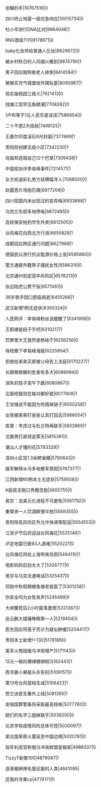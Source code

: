 张翰的手|10767518|0

四川终止地震一级应急响应|10015734|0

杜小华进行DNA比对|9964046|1

RNG晋级TI11|9178971|0

baby化妆师给普通人化妆|8929672|0

被乡村秋日的人间烟火暖到|8874790|1

男子回应踹狗致老人摔倒|8414584|1

舅舅买充气城堡给外甥玩耍|8090967|1

现实版桃园三结义|7921413|0

钱塘江现罕见鱼鳞潮|7708282|0

1卢布等于1元人民币是误读|7586854|0

二十不惑2大结局|7498125|1

王嘉尔印度滚石9月封面|7377869|1

贵阳将创建无疫小区|7342230|1

肖振邦连扇自己12个巴掌|7309438|1

中国视协评李易峰事件|7214571|1

女方拒退彩礼男方挂横幅寻人|7068500|0

赵露思片场抱石墩|6977208|0

四川现国内未出现过的变异株|6933898|1

乌克兰东部多地停电|6872495|0

高校保安抛扔学生外卖|6812505|0

台风梅花向西北方行进|6655829|1

成都回应跨区通行问题|6627989|1

德国民众游行抗议能源价格上涨|6595860|0

警方通报外籍男子骚扰女性|6586310|0

北京通州划定高中风险区|6578213|0

张远陆虎公费干饭|6571061|0

36岁歌手因口腔癌病逝|6455266|1

武汉新增1例无症状|6350324|0

人民网评：李易峰粉丝该醒醒了|6341956|0

王鹤棣是段子手吧|6310217|1

罚罪里大王竟然是杨祐宁|6256256|0

母校撤下李易峰海报|6225954|1

拒绝给弟弟买房被父母告上法庭|6170227|1

长期嚼槟榔的危害有多大|6089994|0

消失的孩子袁午下跪|6080867|0

见面吧就现在每对都好甜|6077808|1

王宝强说不能因为伤情掉链子|6050258|1

女孩被弟弟打爸爸让其打回去|5988054|1

库里：考虑过与杜兰特再联手|5833869|1

沈嘉男打直球追覃天|5815391|0

潮汕人才懂的花|5793328|1

深圳小区现1.3米鳄雀鳝|5790643|0

俄军解释从乌多地撤军原因|5767377|1

江西新增60例本土无症状|5759558|0

A股首支脱口秀概念股|5605755|0

普京：去美元化进程不可避免|5561792|0

秦霄贤一人饮酒醉慢半拍|5559355|0

贵阳除高风险区外允许快递等配送|5554553|0

江浙沪节后将迎战台风梅花|5525146|1

泸定地震已致93人遇难|5520221|0

台风梅花将给上海带来风雨|5494110|1

电影妈妈后劲太大了|5326777|0

普京与马克龙通电话|5325437|0

邓刚中秋假期被鱼塘老板盘了|5301258|1

你安全吗为女性发声|5245499|0

大闸蟹死后2小时菌落激增|5221387|0

岳云鹏大摆锤睁眼第一人|5219404|0

医生回应将莲子壳诊为疑似肿瘤|5204417|1

贵阳本土新增1+130|5178186|0

美军火商因俄乌冲突增产|5171143|0

12元一碗的爆辣螺蛳粉|5162443|1

周寻姜小果敲头杀告别|5109157|0

第13号台风苗柏生成|5106423|1

苍兰诀首支番外上线|5081265|1

安倍国葬警备将采取最高规格|5077760|0

她们的名字三姐妹联手|5038200|0

北京学校疫情风险总体可控|5030097|1

蒙古国草原火蔓延至中国边境|5020781|0

匈牙利高官称俄乌冲突欧盟是输家|4988337|0

TizzyT新歌100|4879087|1

逐渐被麻辣毛蛋征服的人类|4841095|

还我的寻果cp|4774171|0

